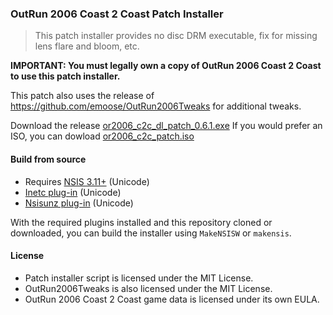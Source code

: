 ### OutRun 2006 Coast 2 Coast Patch Installer
> This patch installer provides no disc DRM executable, fix for missing lens flare and bloom, etc.

**IMPORTANT: You must legally own a copy of OutRun 2006 Coast 2 Coast to use this patch installer.**

This patch also uses the release of https://github.com/emoose/OutRun2006Tweaks for additional tweaks.

Download the release [or2006_c2c_dl_patch_0.6.1.exe](https://github.com/stpettersens/or2006_c2c_patch/releases/download/v0.6.1/or2006_c2c_dl_patch_0.6.1.exe)
If you would prefer an ISO, you can dowload [or2006_c2c_patch.iso](https://github.com/stpettersens/or2006_c2c_patch/releases/download/v0.6.1/or2006_c2c_patch.iso)
#### Build from source

* Requires [NSIS 3.11+](https://nsis.sourceforge.io/Download) (Unicode)
* [Inetc plug-in](https://nsis.sourceforge.io/Inetc_plug-in) (Unicode)
* [Nsisunz plug-in](https://nsis.sourceforge.io/Nsisunz_plug-in) (Unicode)

With the required plugins installed and this repository cloned or downloaded, you can build the installer
using `MakeNSISW` or `makensis`.

#### License
* Patch installer script is licensed under the MIT License.
* OutRun2006Tweaks is also licensed under the MIT License.
* OutRun 2006 Coast 2 Coast game data is licensed under its own EULA.
